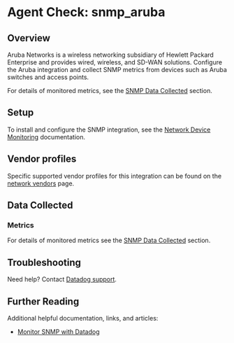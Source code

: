 # Agent Check: snmp_aruba

## Overview

Aruba Networks is a wireless networking subsidiary of Hewlett Packard Enterprise and provides wired, wireless, and SD-WAN solutions. Configure the Aruba integration and collect SNMP metrics from devices such as Aruba switches and access points.

For details of monitored metrics, see the [SNMP Data Collected][1] section.

## Setup

To install and configure the SNMP integration, see the [Network Device Monitoring][2] documentation.

## Vendor profiles

Specific supported vendor profiles for this integration can be found on the [network vendors][6] page.

## Data Collected

### Metrics

For details of monitored metrics see the [SNMP Data Collected][1] section.

## Troubleshooting

Need help? Contact [Datadog support][4].

## Further Reading

Additional helpful documentation, links, and articles:

* [Monitor SNMP with Datadog][5]


[1]: https://docs.datadoghq.com/network_performance_monitoring/devices/data
[2]: https://docs.datadoghq.com/network_performance_monitoring/devices/setup
[3]: https://github.com/DataDog/integrations-core/blob/master/snmp_aruba/assets/service_checks.json
[4]: https://docs.datadoghq.com/help/
[5]: https://www.datadoghq.com/blog/monitor-snmp-with-datadog/
[6]: /network_monitoring/devices/#vendor-profiles

